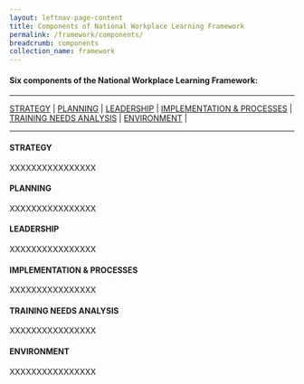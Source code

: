 ```yaml
---
layout: leftnav-page-content
title: Components of National Workplace Learning Framework
permalink: /framework/components/
breadcrumb: components
collection_name: framework
---
```





#### **Six components of the National Workplace Learning Framework:**

-------------------

[STRATEGY](#S) | [PLANNING](#P) | [LEADERSHIP](#L) | [IMPLEMENTATION & PROCESSES](#I) | [TRAINING NEEDS ANALYSIS](#T) | [ENVIRONMENT](#E) | 

-------------------


<a name="S"></a>
#### STRATEGY

XXXXXXXXXXXXXXXX



<a name="P"></a>
#### PLANNING

XXXXXXXXXXXXXXXX



<a name="L"></a>
#### LEADERSHIP

XXXXXXXXXXXXXXXX



<a name="I"></a>
#### IMPLEMENTATION & PROCESSES

XXXXXXXXXXXXXXXX



<a name="T"></a>
#### TRAINING NEEDS ANALYSIS

XXXXXXXXXXXXXXXX



<a name="E"></a>
#### ENVIRONMENT

XXXXXXXXXXXXXXXX
